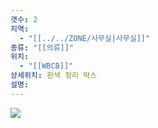 ```yaml
---
갯수: 2
지역:
  - "[[../../ZONE/사무실|사무실]]"
종류: "[[의류]]"
위치:
  - "[[WBCB]]"
상세위치: 흰색 정리 박스
설명:
---
```



![](http://192.168.50.22/devices/240907_IMG_0054.jpg)
